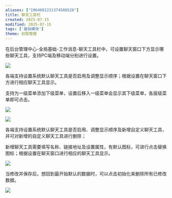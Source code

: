 ```yaml
---
aliases: ["1964601231374508526"]
title: 聊天工具栏
created: 2025-07-15
modified: 2025-07-15
tags: ['基础模块']
theme: 权限管理
---
```


在后台管理中心-全局基础-工作消息-聊天工具栏中，可设置聊天窗口下方显示哪些聊天工具，支持PC端及移动端分别进行设置。

![](33f106731614a89bd08052d92778c222.jpg)

各端支持设置系统默认聊天工具是否启用及调整显示顺序；根据设置在聊天窗口下方进行相应聊天工具显示。

支持为一级菜单添加下级菜单，设置后移入一级菜单会显示其下级菜单，各层级菜单即可点击。

![](2e55cf7c37fb570f0329252598e13123.jpg)

![](6a4baa66b0ec336ddea1a9a0b6c334fb.jpg)

各端支持设置系统默认聊天工具是否启用、调整显示顺序及新增自定义聊天工具，并可对新增的自定义聊天工具进行删除；

新增聊天工具需要填写名称、链接地址及设置属性，有默认图标，可进行点击替换图标；根据设置在聊天窗口进行相应的聊天工具显示。

![](688d4740ef57b0f5cfa518d6b39ef3cf.jpg)

当修改并保存后，想回到最开始默认的数据时，可以点击初始化来删除所有已修改数据。

![](21ed94ae18c61a9d5cd12b690558366a.jpg)
